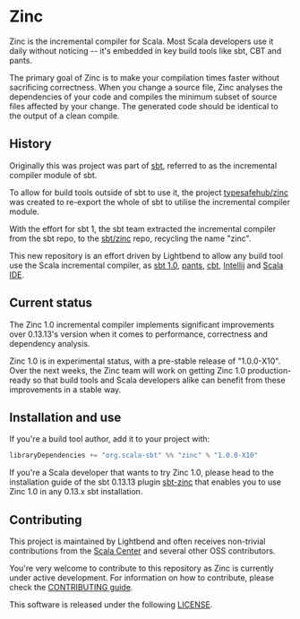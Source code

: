 Zinc
====

Zinc is the incremental compiler for Scala. Most Scala developers use it daily
without noticing -- it's embedded in key build tools like sbt, CBT and pants.

The primary goal of Zinc is to make your compilation times faster without sacrificing
correctness. When you change a source file, Zinc analyses the dependencies of
your code and compiles the minimum subset of source files affected by your
change. The generated code should be identical to the output of a clean compile.

## History

[sbt]: https://github.com/sbt/sbt
[typesafehub/zinc]: https://github.com/typesafehub/zinc
[sbt/zinc]: https://github.com/sbt/zinc
[pants]: https://github.com/pantsbuild/pants
[CBT]: https://github.com/cvogt/cbt
[Intellij]: https://github.com/Jetbrains/intellij-scala
[Scala IDE]: https://github.com/scala-ide/scala-ide


Originally this was project was part of [sbt][], referred to as the incremental compiler module of sbt.

To allow for build tools outside of sbt to use it, the project [typesafehub/zinc][] was created to re-export the
whole of sbt to utilise the incremental compiler module.

With the effort for sbt 1, the sbt team extracted the incremental compiler from the sbt repo, to the
[sbt/zinc][] repo, recycling the name "zinc".

This new repository is an effort driven by Lightbend to allow any build tool
use the Scala incremental compiler, as [sbt 1.0][sbt], [pants][], [cbt][],
[Intellij][] and [Scala IDE][].

## Current status

The Zinc 1.0 incremental compiler implements significant improvements over
0.13.13's version when it comes to performance, correctness and dependency
analysis.

Zinc 1.0 is in experimental status, with a pre-stable release of "1.0.0-X10". Over
the next weeks, the Zinc team will work on getting Zinc 1.0 production-ready
so that build tools and Scala developers alike can benefit from these improvements
in a stable way.

## Installation and use

If you're a build tool author, add it to your project with:

```scala
libraryDependencies += "org.scala-sbt" %% "zinc" % "1.0.0-X10"
```

[sbt-zinc]: https://github.com/jvican/zinc/blob/sbt-plugin/README.md

If you're a Scala developer that wants to try Zinc 1.0, please head to the
installation guide of the sbt 0.13.13 plugin [sbt-zinc][] that enables you to use Zinc 1.0
in any 0.13.x sbt installation.

## Contributing

This project is maintained by Lightbend and often receives
non-trivial contributions from the [Scala Center](https://scala.epfl.ch) and
several other OSS contributors.

You're very welcome to contribute to this repository as Zinc is currently under
active development. For information on how to contribute, please check the
[CONTRIBUTING guide](CONTRIBUTING.md).

This software is released under the following [LICENSE](LICENSE).
